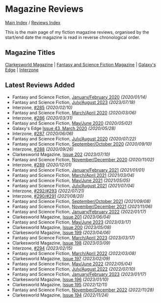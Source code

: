 # Magazine Reviews

[Main Index](../../README.md) / [Reviews Index](../README.md)

This is the main page of my fiction magazine reviews, organised by the start/end date the magazine is read in reverse chronological order.

## Magazine Titles

[Clarkesworld Magazine](Clarkesworld/README.md) | [Fantasy and Science Fiction Magazine](FantasyAndScienceFiction/README.md) | [Galaxy's Edge](GalaxysEdge/README.md) | [Interzone](Interzone/README.md)

## Latest Reviews Added
- Fantasy and Science Fiction, [January/February 2020](FantasyAndScienceFiction/20200114-FSF202001.md) *(2020/01/14)*
- Fantasy and Science Fiction, [July/August 2023](FantasyAndScienceFiction/20230718-FSF202307.md) *(2023/07/18)*
- Interzone, [#285](Interzone/20200210-Interzone285.md) *(2020/02/10)*
- Fantasy and Science Fiction, [March/April 2020](FantasyAndScienceFiction/20200306-FSF202003.md) *(2020/03/06)*
- Interzone, [#286](Interzone/20200331-Interzone286.md) *(2020/03/31)*
- Fantasy and Science Fiction, [May/June 2020](FantasyAndScienceFiction/20200502-FSF202005.md) *(2020/05/02)*
- Galaxy's Edge [Issue 43, March 2020](GalaxysEdge/20200528-GalaxysEdge43.md) *(2020/05/28)*
- Interzone, [#287](Interzone/20200606-Interzone287.md) *(2020/06/06)*
- Fantasy and Science Fiction, [July/August 2020](FantasyAndScienceFiction/20200722-FSF202007.md) *(2020/07/22)*
- Fantasy and Science Fiction, [September/October 2020](FantasyAndScienceFiction/20200910-FSF202009.md) *(2020/09/10)*
- Interzone, [#288](Interzone/20200926-Interzone288.md) *(2020/09/26)*
- Clarkesworld Magazine, [Issue 202](Clarkesworld/20230710-Clarkesworld202.md) *(2023/07/10)*
- Fantasy and Science Fiction, [November/December 2020](FantasyAndScienceFiction/20201102-FSF202011.md) *(2020/11/02)*
- Interzone, [#289](Interzone/20201201-Interzone289.md) *(2020/12/01)*
- Fantasy and Science Fiction, [January/February 2021](FantasyAndScienceFiction/20210101-FSF202101.md) *(2021/01/01)*
- Fantasy and Science Fiction, [March/April 2021](FantasyAndScienceFiction/20210304-FSF202103.md) *(2021/03/04)*
- Fantasy and Science Fiction, [May/June 2021](FantasyAndScienceFiction/20210505-FSF202105.md) *(2021/05/05)*
- Fantasy and Science Fiction, [July/August 2021](FantasyAndScienceFiction/20210704-FSF202107.md) *(2021/07/04)*
- Interzone, [#292/#293](Interzone/20220721-Interzone292_293.md) *(2022/07/21)*
- Interzone, [#290/#291](Interzone/20210820-Interzone290_291.md) *(2021/08/20)*
- Fantasy and Science Fiction, [September/October 2021](FantasyAndScienceFiction/20210908-FSF202109.md) *(2021/09/08)*
- Fantasy and Science Fiction, [November/December 2021](FantasyAndScienceFiction/20211106-FSF202111.md) *(2021/11/06)*
- Fantasy and Science Fiction, [January/February 2022](FantasyAndScienceFiction/20220117-FSF202201.md) *(2022/01/17)*
- Clarkesworld Magazine, [Issue 201](Clarkesworld/20230604-Clarkesworld201.md) *(2023/06/04)*
- Fantasy and Science Fiction, [May/June 2023](FantasyAndScienceFiction/20230514-FSF202305.md) *(2023/03/17)*
- Clarkesworld Magazine, [Issue 200](Clarkesworld/20230508-Clarkesworld200.md) *(2023/05/08)*
- Clarkesworld Magazine, [Issue 199](Clarkesworld/20230406-Clarkesworld199.md) *(2023/04/06)*
- Fantasy and Science Fiction, [March/April 2023](FantasyAndScienceFiction/20230317-FSF202303.md) *(2023/03/17)*
- Clarkesworld Magazine, [Issue 198](Clarkesworld/20230309-Clarkesworld198.md) *(2023/03/09)*
- Interzone, [#294](Interzone/20230215-Interzone294.md) *(2023/02/15)*
- Fantasy and Science Fiction, [March/April 2022](FantasyAndScienceFiction/20220308-FSF202203.md) *(2022/03/08)*
- Clarkesworld Magazine, [Issue 197](Clarkesworld/20230209-Clarkesworld197.md) *(2023/02/09)*
- Fantasy and Science Fiction, [May/June 2022](FantasyAndScienceFiction/20220504-FSF202205.md) *(2022/05/04)*
- Fantasy and Science Fiction, [July/August 2022](FantasyAndScienceFiction/20220710-FSF202207.md) *(2022/07/10)*
- Fantasy and Science Fiction, [January/February 2023](FantasyAndScienceFiction/20230117-FSF202301.md) *(2023/01/17)*
- Clarkesworld Magazine, [Issue 196](Clarkesworld/20230110-Clarkesworld196.md) *(2023/01/10)*
- Clarkesworld Magazine, [Issue 195](Clarkesworld/20221211-Clarkesworld195.md) *(2022/12/11)*
- Fantasy and Science Fiction, [November/December 2022](FantasyAndScienceFiction/20221128-FSF202211.md) *(2022/11/28)*
- Clarkesworld Magazine, [Issue 194](Clarkesworld/20221124-Clarkesworld194.md) *(2022/11/24)*
